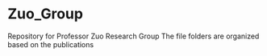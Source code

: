 # Zuo_Group
Repository for Professor Zuo Research Group
The file folders are organized based on the publications
